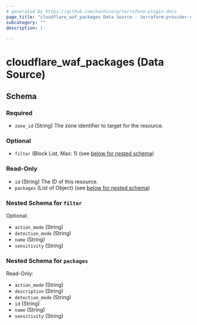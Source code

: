 ```yaml
---
# generated by https://github.com/hashicorp/terraform-plugin-docs
page_title: "cloudflare_waf_packages Data Source - terraform-provider-cloudflare"
subcategory: ""
description: |-
  
---
```


# cloudflare_waf_packages (Data Source)





<!-- schema generated by tfplugindocs -->
## Schema

### Required

- `zone_id` (String) The zone identifier to target for the resource.

### Optional

- `filter` (Block List, Max: 1) (see [below for nested schema](#nestedblock--filter))

### Read-Only

- `id` (String) The ID of this resource.
- `packages` (List of Object) (see [below for nested schema](#nestedatt--packages))

<a id="nestedblock--filter"></a>
### Nested Schema for `filter`

Optional:

- `action_mode` (String)
- `detection_mode` (String)
- `name` (String)
- `sensitivity` (String)


<a id="nestedatt--packages"></a>
### Nested Schema for `packages`

Read-Only:

- `action_mode` (String)
- `description` (String)
- `detection_mode` (String)
- `id` (String)
- `name` (String)
- `sensitivity` (String)


